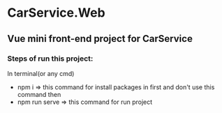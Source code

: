 # CarService.Web
<h2>          Vue mini front-end project for CarService</h2> 

<h3>Steps of run this project:</h3>
In terminal(or any cmd)
<ul>
  <li>npm i  =>  this command for install packages in first and don't use this command then</li>
  <li>npm run serve => this command for run project</li>
</ul>
